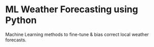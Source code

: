 # ML Weather Forecasting using Python
Machine Learning methods to fine-tune & bias correct local weather forecasts.
